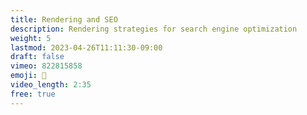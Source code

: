 ```yaml
---
title: Rendering and SEO
description: Rendering strategies for search engine optimization
weight: 5
lastmod: 2023-04-26T11:11:30-09:00
draft: false
vimeo: 822815858
emoji: 👀
video_length: 2:35
free: true
---
```

